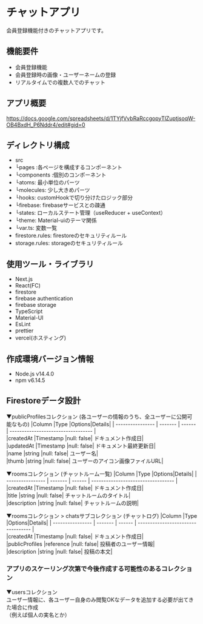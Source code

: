 # チャットアプリ
会員登録機能付きのチャットアプリです。
## 機能要件
- 会員登録機能
- 会員登録時の画像・ユーザーネームの登録
- リアルタイムでの複数人でのチャット
## アプリ概要
https://docs.google.com/spreadsheets/d/1TYjfVvbRaRccgopyTlZuptjsoqW-OB4BxdH_P6Nddr4/edit#gid=0
## ディレクトリ構成
- src
-  └pages :各ページを構成するコンポーネント
-  └components :個別のコンポーネント
-    └atoms: 最小単位のパーツ
-    └molecules: 少し大きめパーツ
-  └hooks: customHookで切り分けたロジック部分
-  └firebase: firebaseサービスとの疎通
-  └states: ローカルステート管理（useReducer + useContext）
-  └theme: Material-uiのテーマ関係
-  └var.ts: 変数一覧
-  firestore.rules: firestoreのセキュリティルール
-  storage.rules: storageのセキュリティルール
## 使用ツール・ライブラリ
- Next.js
- React(FC)
- firestore
- firebase authentication
- firebase storage
- TypeScript
- Material-UI
- EsLint
- prettier
- vercel(ホスティング)
## 作成環境バージョン情報
- Node.js v14.4.0
- npm v6.14.5
## Firestoreデータ設計
▼publicProfilesコレクション (各ユーザーの情報のうち、全ユーザーに公開可能なもの)
|Column	|Type	|Options|Details|
| ---------------- | ------- | ------ | ---------------------------------- |   
|createdAt	|Timestamp	|null: false|  ドキュメント作成日|  
|updatedAt	|Timestamp	|null: false|  ドキュメント最終更新日|  
|name	|string	|null: false|  ユーザー名|  
|thumb	|string	|null: false|  ユーザーのアイコン画像ファイルURL|

▼roomsコレクション (チャットルーム一覧)
|Column	|Type	|Options|Details|
| ---------------- | ------- | ------ | ---------------------------------- |   
|createdAt	|Timestamp	|null: false|  ドキュメント作成日|  
|title	|string	|null: false|  チャットルームのタイトル|  
|description	|string	|null: false|  チャットルームの説明|  
  
▼roomsコレクション > chatsサブコレクション (チャットログ)
|Column	|Type	|Options|Details|
| ---------------- | ------- | ------ | ---------------------------------- |   
|createdAt	|Timestamp	|null: false|  ドキュメント作成日|  
|publicProfiles	|reference	|null: false|  投稿者のユーザー情報|  
|description	|string	|null: false|  投稿の本文|    
### アプリのスケーリング次第で今後作成する可能性のあるコレクション  
▼usersコレクション  
ユーザー情報に、各ユーザー自身のみ閲覧OKなデータを追加する必要が出てきた場合に作成  
（例えば個人の実名とか）
